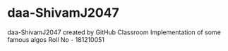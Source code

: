 # daa-ShivamJ2047
daa-ShivamJ2047 created by GitHub Classroom
Implementation of some famous algos
Roll No - 181210051
